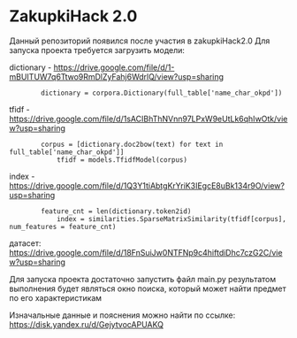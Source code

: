 # ZakupkiHack 2.0
Данный репозиторий появился после участия в zakupkiHack2.0 
Для запуска проекта требуется загрузить модели:
  
  dictionary - https://drive.google.com/file/d/1-mBUITUW7q6Ttwo9RmDlZyFahj6WdrlQ/view?usp=sharing
      
			dictionary = corpora.Dictionary(full_table['name_char_okpd'])

  
  tfidf - https://drive.google.com/file/d/1sACIBhThNVnn97LPxW9eUtLk6qhIwOtk/view?usp=sharing
      
			corpus = [dictionary.doc2bow(text) for text in full_table['name_char_okpd']]
      			tfidf = models.TfidfModel(corpus)
      

  index - https://drive.google.com/file/d/1Q3Y1tiAbtgKrYriK3IEgcE8uBk134r9O/view?usp=sharing
      
			feature_cnt = len(dictionary.token2id)
      			index = similarities.SparseMatrixSimilarity(tfidf[corpus], num_features = feature_cnt)  
  
	
датасет: https://drive.google.com/file/d/18FnSuiJw0NTFNp9c4hiftdiDhc7czG2C/view?usp=sharing

Для запуска проекта достаточно запустить файл main.py
результатом выполнения будет являться окно поиска, который может найти предмет по его характеристикам

Изначальные данные и пояснения можно найти по ссылке: https://disk.yandex.ru/d/GejytvocAPUAKQ

